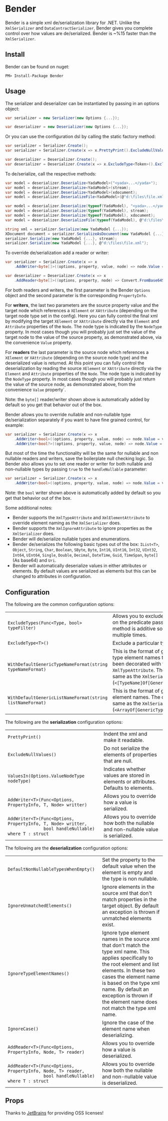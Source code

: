 Bender
=============

Bender is a simple xml de/serialization library for .NET. Unlike the `XmlSerializer` and `DataContractSerializer`, Bender gives you complete control over how values are de/serialized. Bender is ~%15 faster than the `XmlSerializer`.

Install
------------

Bender can be found on nuget:

    PM> Install-Package Bender

Usage
------------

The serializer and deserializer can be instantiated by passing in an options object:

```csharp
var serializer = new Serializer(new Options {...});

var deserializer = new Deserializer(new Options {...});
```

Or you can use the configuration dsl by calling the static factory method:

```csharp
var serializer = Serializer.Create();
var serializer = Serializer.Create(x => x.PrettyPrint().ExcludeNullValues());

var deserializer = Deserializer.Create();
var deserializer = Deserializer.Create(x => x.ExcludeType<Token>().ExcludeType<Password>());
```

To de/serialize, call the respective methods:

```csharp
var model = deserializer.Deserialize<YadaModel>("<yada>...</yada>");
var model = deserializer.Deserialize<YadaModel>(stream);
var model = deserializer.Deserialize<YadaModel>(xdocument);
var model = deserializer.DeserializeFile<YadaModel>(@"d:\files\file.xml");

var model = deserializer.Deserialize(typeof(YadaModel), "<yada>...</yada>");
var model = deserializer.Deserialize(typeof(YadaModel), stream);
var model = deserializer.Deserialize(typeof(YadaModel), xdocument);
var model = deserializer.DeserializeFile(typeof(YadaModel), @"d:\files\file.xml");

string xml = serializer.Serialize(new YadaModel {...});
XDocument document = serializer.SerializeAsDocument(new YadaModel {...});
serializer.Serialize(new YadaModel {...}, stream);
serializer.Serialize(new YadaModel {...}, @"d:\files\file.xml");
```

To override de/serialization add a reader or writer:

```csharp
var serializer = Serializer.Create(x => x
    .AddWriter<byte[]>((options, property, value, node) => node.Value = Convert.ToBase64String(value)));

var deserializer = Deserializer.Create(x => x
    .AddReader<byte[]>((options, property, node) => Convert.FromBase64String(node.Value)));
```

For both readers and writers, the first parameter is the Bender `Options` object and the second parameter is the corresponding `PropertyInfo`. 

For **writers**, the last two parameters are the source property value and the target node which references a `XElement` or `XAttribute` (depending on the target node type set in the config). Here you can fully control the final xml by modifying the target `XElement` or `XAttribute` directly via the `Element` and `Attribute` properties of the `Node`. The node type is indicated by the `NodeType` property. In most cases though you will probably just set the value of the target node to the value of the source property, as demonstrated above, via the convenience `Value` property. 

For **readers** the last parameter is the source node which references a `XElement` or `XAttribute` (depending on the source node type) and the deserialized value is returned. At this point you can fully control the deserialization by reading the source `XElement` or `XAttribute` directly via the `Element` and `Attribute` properties of the `Node`. The node type is indicated by the `NodeType` property. In most cases though you will probably just return the value of the source node, as demonstrated above, from the convenience `Value` property`. 

Note: the `byte[]` reader/writer shown above is automatically added by default so you get that behavior out of the box.

Bender allows you to override nullable and non-nullable type de/serialization separately if you want to have fine grained control, for example:

```csharp
var serializer = Serializer.Create(x => x
    .AddWriter<bool>((options, property, value, node) => node.Value = value.ToString().ToLower())
    .AddWriter<bool?>((options, property, value, node) => node.Value = value.HasValue ? value.Value.ToString().ToLower() ? ""));
```

But most of the time the functionality will be the same for nullable and non nullable readers and writers, save the boilerplate null checking logic. So Bender also allows you to set one reader or writer for both nullable and non-nullable types by passing `true` to the `handleNullable` parameter:

```csharp
var serializer = Serializer.Create(x => x
    .AddWriter<bool>((options, property, value, node) => node.Value = value.ToString().ToLower(), true);
```

Note: the `bool` writer shown above is automatically added by default so you get that behavior out of the box.

Some additional notes:

- Bender supports the `XmlTypeAttribute` and `XmlElementAttribute` to override element naming as the `XmlSerializer` does. 
- Bender supports the `XmlIgnoreAttribute` to ignore properties as the `XmlSerializer` does. 
- Bender will de/serialize nullable types and enumerations. 
- Bender de/serializes the following basic types out of the box: `IList<T>`, `Object`, `String`, `Char`, `Boolean`, `SByte`, `Byte`, `Int16`, `UInt16`, `Int32`, `UInt32`, `Int64`, `UInt64`, `Single`, `Double`, `Decimal`, `DateTime`, `Guid`, `TimeSpan`, `byte[]` (As base64) and `Uri`.
- Bender will automatically deserialize values in either attributes or elements. By default values are serialized as elements but this can be changed to attributes in configuration.
    
Configuration
------------

The following are the common configuration options:

<table>
  <tr>
    <td><code>ExcludeTypes(Func&lt;Type, bool&gt; typeFilter)</code></td>
    <td>Allows you to exclude types based on the predicate passed in. This method is additive so it can be called multiple times.</td>
  </tr>
  <tr>
    <td><code>ExcludeType&lt;T&gt;()</code></td>
    <td>Exclude a particular type.</td>
  </tr>
  <tr>
    <td><code>WithDefaultGenericTypeNameFormat(string typeNameFormat)</code></td>
    <td>This is the format of generic xml type element names that haven't been decorated with the <code>XmlTypeAttribute</code>. The default is the same as the <code>XmlSerializer</code> (<code>&lt;[TypeName]Of[GenericTypeArgs]/&gt;</code>).</td>
  </tr>
  <tr>
    <td><code>WithDefaultGenericListNameFormat(string listNameFormat)</code></td>
    <td>This is the format of generic xml list element names. The default is the same as the <code>XmlSerializer</code> (<code>&lt;ArrayOf[GenericTypeArgs]/&gt;</code>).</td>
  </tr>
</table>

The following are the **serialization** configuration options:

<table>
  <tr>
    <td><code>PrettyPrint()</code></td>
    <td>Indent the xml and make it readable.</td>
  </tr>
  <tr>
    <td><code>ExcludeNullValues()</code></td>
    <td>Do not serialize the elements of properties that are null.</td>
  </tr>
  <tr>
    <td><code>ValuesIn(Options.ValueNodeType nodeType)</code></td>
    <td>Indicates whether values are stored in elements or attributes. Defaults to elements.</td>
  </tr>
  <tr>
    <td><code>AddWriter&lt;T&gt;(Func&lt;Options, PropertyInfo, T, Node&gt; writter)</code></td>
    <td>Allows you to override how a value is serialized.</td>
  </tr>
  <tr>
    <td><code>AddWriter&lt;T&gt;(Func&lt;Options, PropertyInfo, T, Node&gt; writter, <br/>&nbsp;&nbsp;&nbsp;&nbsp;&nbsp;&nbsp;&nbsp;&nbsp;&nbsp;&nbsp;&nbsp;&nbsp;&nbsp;&nbsp;bool handleNullable) where T : struct</code></td>
    <td>Allows you to override how both the nullable and non-nullable value is serialized.</td>
  </tr>
</table>

The following are the **deserialization** configuration options:

<table>
  <tr>
    <td><code>DefaultNonNullableTypesWhenEmpty()</code></td>
    <td>Set the property to the default value when the element is empty and the type is non nullable.</td>
  </tr>
  <tr>
    <td><code>IgnoreUnmatchedElements()</code></td>
    <td>Ignore elements in the source xml that don't match properties in the target object. By default an exception is thrown if unmatched elements exist.</td>
  </tr>
  <tr>
    <td><code>IgnoreTypeElementNames()</code></td>
    <td>Ignore type element names in the source xml that don't match the type xml name. This applies specifically to the root element and list elements. In these two cases the element name is based on the type xml name. By default an exception is thrown if the element name does not match the type xml name.</td>
  </tr>
  <tr>
    <td><code>IgnoreCase()</code></td>
    <td>Ignore the case of the element name when deserializing.</td>
  </tr>
  <tr>
    <td><code>AddReader&lt;T&gt;(Func&lt;Options, PropertyInfo, Node, T&gt; reader)</code></td>
    <td>Allows you to override how a value is deserialized.</td>
  </tr>
  <tr>
    <td><code>AddReader&lt;T&gt;(Func&lt;Options, PropertyInfo, Node, T&gt; reader, <br/>&nbsp;&nbsp;&nbsp;&nbsp;&nbsp;&nbsp;&nbsp;&nbsp;&nbsp;&nbsp;&nbsp;&nbsp;&nbsp;&nbsp;bool handleNullable) where T : struct</code></td>
    <td>Allows you to override how both the nullable and non-nullable value is deserialized.</td>
  </tr>
</table>

Props
------------

Thanks to [JetBrains](http://www.jetbrains.com/) for providing OSS licenses! 